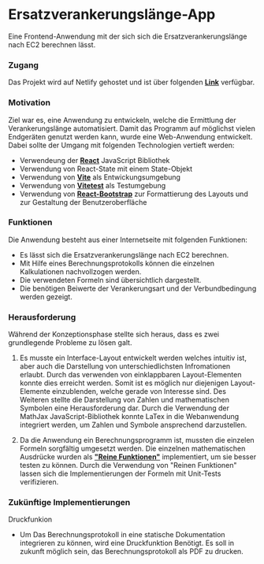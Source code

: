 # Ersatzverankerungslänge-App

Eine Frontend-Anwendung mit der sich sich die Ersatzverankerungslänge nach EC2 berechnen lässt.

### Zugang

Das Projekt wird auf Netlify gehostet und ist über folgenden **[Link](https://monumental-tiramisu-f22f40.netlify.app/)** verfügbar.

### Motivation

Ziel war es, eine Anwendung zu entwickeln, welche die Ermittlung der Verankerungslänge automatisiert. Damit das Programm auf möglichst vielen Endgeräten genutzt werden kann, wurde eine Web-Anwendung entwickelt. Dabei sollte der Umgang mit folgenden Technologien vertieft werden:

- Verwendeung der **[React](https://monumental-tiramisu-f22f40.netlify.app/)** JavaScript Bibliothek
- Verwendung von React-State mit einem State-Objekt
- Verwendung von **[Vite](https://vitejs.dev/)** als Entwickungsumgebung
- Verwendung von **[Vitetest](https://https://vitest.dev/)** als Testumgebung
- Verwendung von **[React-Bootstrap](https://https://vitest.dev/)** zur Formattierung des Layouts und zur Gestaltung der Benutzeroberfläche

### Funktionen

Die Anwendung besteht aus einer Internetseite mit folgenden Funktionen:

- Es lässt sich die Ersatzverankerungslänge nach EC2 berechnen.
- Mit Hilfe eines Berechnungsprotokolls können die einzelnen Kalkulationen nachvollzogen werden.
- Die verwendeten Formeln sind übersichtlich dargestellt.
- Die benötigen Beiwerte der Verankerungsart und der Verbundbedingung werden gezeigt.

### Herausforderung

Während der Konzeptionsphase stellte sich heraus, dass es zwei grundlegende Probleme zu lösen galt.

1. Es musste ein Interface-Layout entwickelt werden welches intuitiv ist, aber auch die Darstellung von unterschiedlichsten Infromationen erlaubt. Durch das verwenden von einklappbaren Layout-Elementen konnte dies erreicht werden. Somit ist es möglich nur diejenigen Layout-Elemente einzublenden, welche gerade von Interesse sind. Des Weiteren stellte die Darstellung von Zahlen und mathematischen Symbolen eine Herausforderung dar. Durch die Verwendung der MathJax JavaScript-Bibliothek konnte LaTex in die Webanwendung integriert werden, um Zahlen und Symbole ansprechend darzustellen.

2. Da die Anwendung ein Berechnungsprogramm ist, mussten die einzelen Formeln sorgfältig umgesetzt werden. Die einzelnen mathematischen Ausdrücke wurden als **["Reine Funktionen"](https://en.wikipedia.org/wiki/Pure_function)** implementiert, um sie besser testen zu können. Durch die Verwendung von "Reinen Funktionen" lassen sich die Implementierungen der Formeln mit Unit-Tests verifizieren.

### Zukünftige Implementierungen

Druckfunkion

- Um Das Berechnungsprotokoll in eine statische Dokumentation integrieren zu können, wird eine Druckfunktion Benötigt. Es soll in zukunft möglich sein, das Berechnungsprotokoll als PDF zu drucken.

